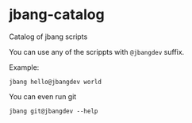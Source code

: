 # jbang-catalog

Catalog of jbang scripts

You can use any of the scrippts with `@jbangdev` suffix.

Example:

    jbang hello@jbangdev world

You can even run git

    jbang git@jbangdev --help
